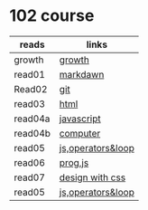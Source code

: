 # 102 course 

| reads    | links    |
| -------- | -------- |
| growth   | [growth](growthmindset)|
| read01   | [markdawn](read01)|
| Read02   | [git](Read02)|
| read03   | [html](read03)|
| read04a  | [javascript](read04a)|
| read04b  | [computer](read04b)|
| read05   | [js,operators&loop](read05)
| read06   | [prog,js](read06)
| read07   | [design with css](read07)
| read05   | [js,operators&loop](read05)
